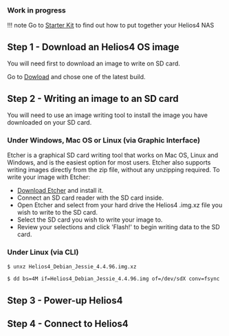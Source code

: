 ### Work in progress

!!! note
    Go to [Starter Kit](./kit) to find out how to put together your Helios4 NAS


## **Step 1** - Download an Helios4 OS image

You will need first to download an image to write on SD card.

Go to [Dowload](./download) and chose one of the latest build.

##  **Step 2** - Writing an image to an SD card

You will need to use an image writing tool to install the image you have downloaded on your SD card.

### Under Windows, Mac OS or Linux (via Graphic Interface)

Etcher is a graphical SD card writing tool that works on Mac OS, Linux and Windows, and is the easiest option for most users. Etcher also supports writing images directly from the zip file, without any unzipping required. To write your image with Etcher:

- [Download Etcher](http://etcher.io) and install it.
- Connect an SD card reader with the SD card inside.
- Open Etcher and select from your hard drive the Helios4 .img.xz file you wish to write to the SD card.
- Select the SD card you wish to write your image to.
- Review your selections and click 'Flash!' to begin writing data to the SD card.


### Under Linux (via CLI)

```bash
$ unxz Helios4_Debian_Jessie_4.4.96.img.xz

$ dd bs=4M if=Helios4_Debian_Jessie_4.4.96.img of=/dev/sdX conv=fsync
```

##  **Step 3** - Power-up Helios4


##  **Step 4** - Connect to Helios4
